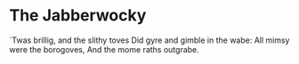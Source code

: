 # The Jabberwocky

`Twas brillig, and the slithy toves
  Did gyre and gimble in the wabe:
All mimsy were the borogoves,
  And the mome raths outgrabe.

  